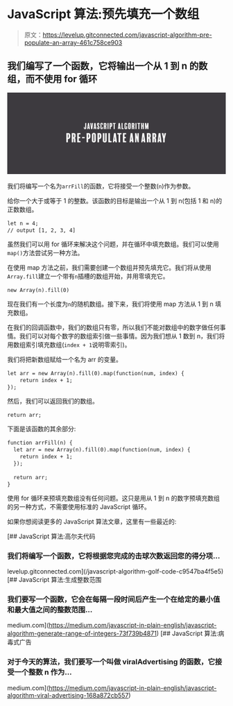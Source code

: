 # JavaScript 算法:预先填充一个数组

> 原文：<https://levelup.gitconnected.com/javascript-algorithm-pre-populate-an-array-461c758ce903>

## 我们编写了一个函数，它将输出一个从 1 到 n 的数组，而不使用 for 循环

![](img/3be073870f4bbe60666e033f363013a3.png)

我们将编写一个名为`arrFill`的函数，它将接受一个整数(`n`)作为参数。

给你一个大于或等于 1 的整数。该函数的目标是输出一个从 1 到 n(包括 1 和 n)的正数数组。

```
let n = 4;
// output [1, 2, 3, 4]
```

虽然我们可以用 for 循环来解决这个问题，并在循环中填充数组。我们可以使用`map()`方法尝试另一种方法。

在使用 map 方法之前，我们需要创建一个数组并预先填充它。我们将从使用`Array.fill`建立一个带有`n`插槽的数组开始，并用零填充它。

```
new Array(n).fill(0)
```

现在我们有一个长度为`n`的随机数组。接下来，我们将使用 map 方法从 1 到 n 填充数组。

在我们的回调函数中，我们的数组只有零，所以我们不能对数组中的数字做任何事情。我们可以对每个数字的数组索引做一些事情。因为我们想从 1 数到 n，我们将用数组索引填充数组(`index + 1`说明零索引)。

我们将把新数组赋给一个名为 arr 的变量。

```
let arr = new Array(n).fill(0).map(function(num, index) {
    return index + 1;
});
```

然后，我们可以返回我们的数组。

```
return arr;
```

下面是该函数的其余部分:

```
function arrFill(n) {
  let arr = new Array(n).fill(0).map(function(num, index) {
    return index + 1;
  });

  return arr;
}
```

使用 for 循环来预填充数组没有任何问题。这只是用从 1 到 n 的数字预填充数组的另一种方式，不需要使用标准的 JavaScript 循环。

如果你想阅读更多的 JavaScript 算法文章，这里有一些最近的:

[](/javascript-algorithm-golf-code-c9547ba4f5e5) [## JavaScript 算法:高尔夫代码

### 我们将编写一个函数，它将根据您完成的击球次数返回您的得分项…

levelup.gitconnected.com](/javascript-algorithm-golf-code-c9547ba4f5e5) [](https://medium.com/javascript-in-plain-english/javascript-algorithm-generate-range-of-integers-73f739b4871) [## JavaScript 算法:生成整数范围

### 我们要写一个函数，它会在每隔一段时间后产生一个在给定的最小值和最大值之间的整数范围…

medium.com](https://medium.com/javascript-in-plain-english/javascript-algorithm-generate-range-of-integers-73f739b4871) [](https://medium.com/javascript-in-plain-english/javascript-algorithm-viral-advertising-168a872cb557) [## JavaScript 算法:病毒式广告

### 对于今天的算法，我们要写一个叫做 viralAdvertising 的函数，它接受一个整数 n 作为…

medium.com](https://medium.com/javascript-in-plain-english/javascript-algorithm-viral-advertising-168a872cb557)